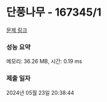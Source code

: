 # 단풍나무 - 167345/1 

[문제 링크](https://level.goorm.io/exam/167345/%EB%8B%A8%ED%92%8D%EB%82%98%EB%AC%B4/quiz/1) 

### 성능 요약

메모리: 36.26 MB, 시간: 0.19 ms

### 제출 일자

2024년 05월 23일 20:38:44

